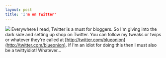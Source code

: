 ```yaml
---
layout: post
title: 'I'm on Twitter'
---
```

![](http://assets2.twitter.com/images/twitter.png?1207955067) Everywhere I read, Twitter is a must for bloggers. So I'm giving into the dark side and setting up shop on Twitter. You can follow my tweaks or twips or whatever they're called at [http://twitter.com/blueonion](http://twitter.com/blueonion). If I'm an idiot for doing this then I must also be a twittyidiot! Whatever...
